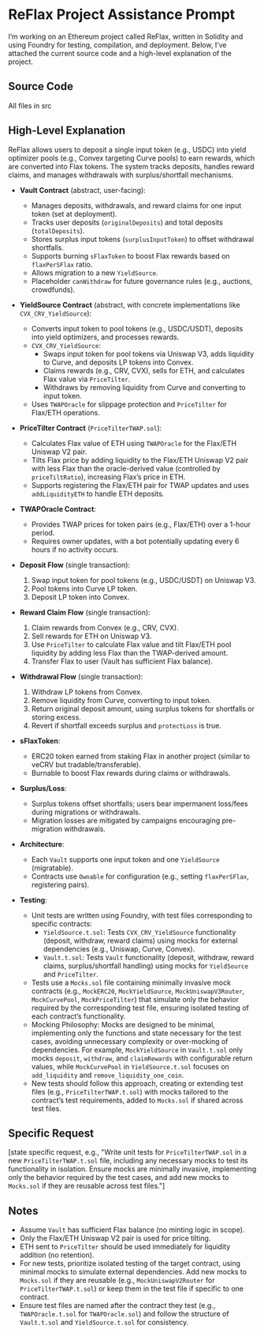 # ReFlax Project Assistance Prompt

I’m working on an Ethereum project called ReFlax, written in Solidity and using Foundry for testing, compilation, and deployment. Below, I’ve attached the current source code and a high-level explanation of the project.

## Source Code
All files in src

## High-Level Explanation

ReFlax allows users to deposit a single input token (e.g., USDC) into yield optimizer pools (e.g., Convex targeting Curve pools) to earn rewards, which are converted into Flax tokens. The system tracks deposits, handles reward claims, and manages withdrawals with surplus/shortfall mechanisms.

- **Vault Contract** (abstract, user-facing):
  - Manages deposits, withdrawals, and reward claims for one input token (set at deployment).
  - Tracks user deposits (`originalDeposits`) and total deposits (`totalDeposits`).
  - Stores surplus input tokens (`surplusInputToken`) to offset withdrawal shortfalls.
  - Supports burning `sFlaxToken` to boost Flax rewards based on `flaxPerSFlax` ratio.
  - Allows migration to a new `YieldSource`.
  - Placeholder `canWithdraw` for future governance rules (e.g., auctions, crowdfunds).

- **YieldSource Contract** (abstract, with concrete implementations like `CVX_CRV_YieldSource`):
  - Converts input token to pool tokens (e.g., USDC/USDT), deposits into yield optimizers, and processes rewards.
  - `CVX_CRV_YieldSource`:
    - Swaps input token for pool tokens via Uniswap V3, adds liquidity to Curve, and deposits LP tokens into Convex.
    - Claims rewards (e.g., CRV, CVX), sells for ETH, and calculates Flax value via `PriceTilter`.
    - Withdraws by removing liquidity from Curve and converting to input token.
  - Uses `TWAPOracle` for slippage protection and `PriceTilter` for Flax/ETH operations.

- **PriceTilter Contract** (`PriceTilterTWAP.sol`):
  - Calculates Flax value of ETH using `TWAPOracle` for the Flax/ETH Uniswap V2 pair.
  - Tilts Flax price by adding liquidity to the Flax/ETH Uniswap V2 pair with less Flax than the oracle-derived value (controlled by `priceTiltRatio`), increasing Flax’s price in ETH.
  - Supports registering the Flax/ETH pair for TWAP updates and uses `addLiquidityETH` to handle ETH deposits.

- **TWAPOracle Contract**:
  - Provides TWAP prices for token pairs (e.g., Flax/ETH) over a 1-hour period.
  - Requires owner updates, with a bot potentially updating every 6 hours if no activity occurs.

- **Deposit Flow** (single transaction):
  1. Swap input token for pool tokens (e.g., USDC/USDT) on Uniswap V3.
  2. Pool tokens into Curve LP token.
  3. Deposit LP token into Convex.

- **Reward Claim Flow** (single transaction):
  1. Claim rewards from Convex (e.g., CRV, CVX).
  2. Sell rewards for ETH on Uniswap V3.
  3. Use `PriceTilter` to calculate Flax value and tilt Flax/ETH pool liquidity by adding less Flax than the TWAP-derived amount.
  4. Transfer Flax to user (Vault has sufficient Flax balance).

- **Withdrawal Flow** (single transaction):
  1. Withdraw LP tokens from Convex.
  2. Remove liquidity from Curve, converting to input token.
  3. Return original deposit amount, using surplus tokens for shortfalls or storing excess.
  4. Revert if shortfall exceeds surplus and `protectLoss` is true.

- **sFlaxToken**:
  - ERC20 token earned from staking Flax in another project (similar to veCRV but tradable/transferable).
  - Burnable to boost Flax rewards during claims or withdrawals.

- **Surplus/Loss**:
  - Surplus tokens offset shortfalls; users bear impermanent loss/fees during migrations or withdrawals.
  - Migration losses are mitigated by campaigns encouraging pre-migration withdrawals.

- **Architecture**:
  - Each `Vault` supports one input token and one `YieldSource` (migratable).
  - Contracts use `Ownable` for configuration (e.g., setting `flaxPerSFlax`, registering pairs).

- **Testing**:
  - Unit tests are written using Foundry, with test files corresponding to specific contracts:
    - `YieldSource.t.sol`: Tests `CVX_CRV_YieldSource` functionality (deposit, withdraw, reward claims) using mocks for external dependencies (e.g., Uniswap, Curve, Convex).
    - `Vault.t.sol`: Tests `Vault` functionality (deposit, withdraw, reward claims, surplus/shortfall handling) using mocks for `YieldSource` and `PriceTilter`.
  - Tests use a `Mocks.sol` file containing minimally invasive mock contracts (e.g., `MockERC20`, `MockYieldSource`, `MockUniswapV3Router`, `MockCurvePool`, `MockPriceTilter`) that simulate only the behavior required by the corresponding test file, ensuring isolated testing of each contract’s functionality.
  - Mocking Philosophy: Mocks are designed to be minimal, implementing only the functions and state necessary for the test cases, avoiding unnecessary complexity or over-mocking of dependencies. For example, `MockYieldSource` in `Vault.t.sol` only mocks `deposit`, `withdraw`, and `claimRewards` with configurable return values, while `MockCurvePool` in `YieldSource.t.sol` focuses on `add_liquidity` and `remove_liquidity_one_coin`.
  - New tests should follow this approach, creating or extending test files (e.g., `PriceTilterTWAP.t.sol`) with mocks tailored to the contract’s test requirements, added to `Mocks.sol` if shared across test files.

## Specific Request

[state specific request, e.g., "Write unit tests for `PriceTilterTWAP.sol` in a new `PriceTilterTWAP.t.sol` file, including any necessary mocks to test its functionality in isolation. Ensure mocks are minimally invasive, implementing only the behavior required by the test cases, and add new mocks to `Mocks.sol` if they are reusable across test files."]

## Notes

- Assume `Vault` has sufficient Flax balance (no minting logic in scope).
- Only the Flax/ETH Uniswap V2 pair is used for price tilting.
- ETH sent to `PriceTilter` should be used immediately for liquidity addition (no retention).
- For new tests, prioritize isolated testing of the target contract, using minimal mocks to simulate external dependencies. Add new mocks to `Mocks.sol` if they are reusable (e.g., `MockUniswapV2Router` for `PriceTilterTWAP.t.sol`) or keep them in the test file if specific to one contract.
- Ensure test files are named after the contract they test (e.g., `TWAPOracle.t.sol` for `TWAPOracle.sol`) and follow the structure of `Vault.t.sol` and `YieldSource.t.sol` for consistency.
